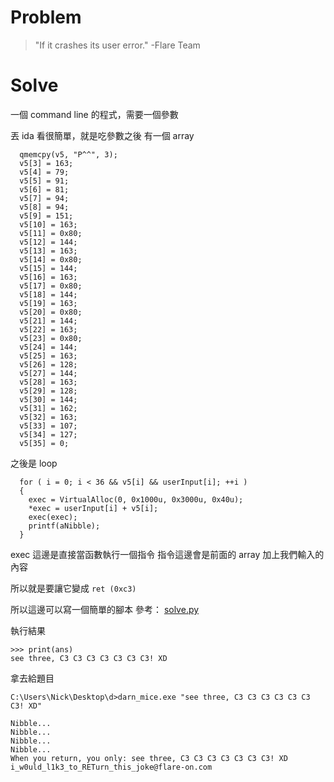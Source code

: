# Problem

> "If it crashes its user error." -Flare Team

# Solve
一個 command line 的程式，需要一個參數

丟 ida 看很簡單，就是吃參數之後
有一個 array
```
  qmemcpy(v5, "P^^", 3);
  v5[3] = 163;
  v5[4] = 79;
  v5[5] = 91;
  v5[6] = 81;
  v5[7] = 94;
  v5[8] = 94;
  v5[9] = 151;
  v5[10] = 163;
  v5[11] = 0x80;
  v5[12] = 144;
  v5[13] = 163;
  v5[14] = 0x80;
  v5[15] = 144;
  v5[16] = 163;
  v5[17] = 0x80;
  v5[18] = 144;
  v5[19] = 163;
  v5[20] = 0x80;
  v5[21] = 144;
  v5[22] = 163;
  v5[23] = 0x80;
  v5[24] = 144;
  v5[25] = 163;
  v5[26] = 128;
  v5[27] = 144;
  v5[28] = 163;
  v5[29] = 128;
  v5[30] = 144;
  v5[31] = 162;
  v5[32] = 163;
  v5[33] = 107;
  v5[34] = 127;
  v5[35] = 0;
```

之後是 loop
```
  for ( i = 0; i < 36 && v5[i] && userInput[i]; ++i )
  {
    exec = VirtualAlloc(0, 0x1000u, 0x3000u, 0x40u);
    *exec = userInput[i] + v5[i];
    exec(exec);
    printf(aNibble);
  }
```
exec 這邊是直接當函數執行一個指令
指令這邊會是前面的 array 加上我們輸入的內容

所以就是要讓它變成 `ret (0xc3)`

所以這邊可以寫一個簡單的腳本
參考： [solve.py](./4.py)

執行結果
```
>>> print(ans)
see three, C3 C3 C3 C3 C3 C3 C3! XD
```

拿去給題目
```
C:\Users\Nick\Desktop\d>darn_mice.exe "see three, C3 C3 C3 C3 C3 C3 C3! XD"

Nibble...
Nibble...
Nibble...
Nibble...
When you return, you only: see three, C3 C3 C3 C3 C3 C3 C3! XD
i_w0uld_l1k3_to_RETurn_this_joke@flare-on.com
```